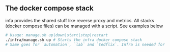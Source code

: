 ## The docker compose stack
infa provides the shared stuff like reverse proxy and metrics.
All stacks (docker compose files) can be managed with a script. See examples below
```bash
# Usage: manage.sh up|down|start|stop|restart
./infra/manage.sh up # Starts the infra docker compose stack
# Same goes for `automation`, `lab` and `tedflix`. Infra is needed for the rest to work (f.ex it provides the reverse proxy)
```